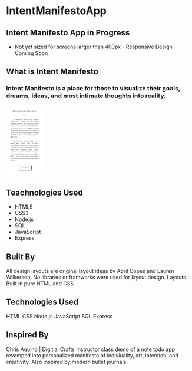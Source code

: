 # IntentManifestoApp
## Intent Manifesto App in Progress
- Not yet sized for screens larger than 400px - Responsive Design Coming Soon

## What is Intent Manifesto
### Intent Manifesto is a place for those to visualize their goals, dreams, ideas, and most intimate thoughts into reality.
<img src="readme/images/aboutpic.png" width="100">

## Teachnologies Used
- HTML5
- CSS3
- Node.js
- SQL
- JavaScript
- Express

## Built By
All design layouts are original layout ideas by April Copes and Lauren Wilkerson. No libraries or framworks were used for layout design. Layouts Built in pure HTML and CSS

## Technologies Used
HTML
CSS
Node.js
JavaScript
SQL
Express

## Inspired By
Chris Aquino | Digitial Crafts Instructor class demo of a note todo app revamped into personalized manifesto of indiviuality, art, intention, and creativity. Also inspired by modern bullet journals.
